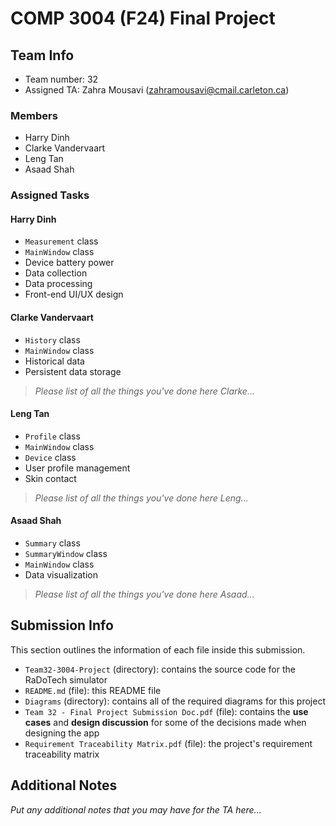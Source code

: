 # COMP 3004 (F24) Final Project

## Team Info
- Team number: 32
- Assigned TA: Zahra Mousavi (zahramousavi@cmail.carleton.ca)

### Members
- Harry Dinh
- Clarke Vandervaart
- Leng Tan
- Asaad Shah

### Assigned Tasks

#### Harry Dinh
- `Measurement` class
- `MainWindow` class
- Device battery power
- Data collection
- Data processing
- Front-end UI/UX design

#### Clarke Vandervaart
- `History` class
- `MainWindow` class
- Historical data
- Persistent data storage
> *Please list of all the things you've done here Clarke...*

#### Leng Tan
- `Profile` class
- `MainWindow` class
- `Device` class
- User profile management
- Skin contact
> *Please list of all the things you've done here Leng...*

#### Asaad Shah
- `Summary` class
- `SummaryWindow` class
- `MainWindow` class
- Data visualization
> *Please list of all the things you've done here Asaad...*

## Submission Info
This section outlines the information of each file inside this submission.

- `Team32-3004-Project` (directory): contains the source code for the RaDoTech simulator
- `README.md` (file): this README file
- `Diagrams` (directory): contains all of the required diagrams for this project
- `Team 32 - Final Project Submission Doc.pdf` (file): contains the **use cases** and **design discussion** for some of the decisions made when designing the app
- `Requirement Traceability Matrix.pdf` (file): the project's requirement traceability matrix

## Additional Notes
*Put any additional notes that you may have for the TA here...*